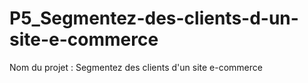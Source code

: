 # P5_Segmentez-des-clients-d-un-site-e-commerce
Nom du projet : Segmentez des clients d'un site e-commerce
